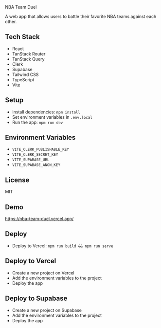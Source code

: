 NBA Team Duel

A web app that allows users to battle their favorite NBA teams against each other.

## Tech Stack

- React
- TanStack Router
- TanStack Query
- Clerk
- Supabase
- Tailwind CSS
- TypeScript
- Vite

## Setup

- Install dependencies: `npm install`
- Set environment variables in `.env.local`
- Run the app: `npm run dev`

## Environment Variables

- `VITE_CLERK_PUBLISHABLE_KEY`
- `VITE_CLERK_SECRET_KEY`
- `VITE_SUPABASE_URL`
- `VITE_SUPABASE_ANON_KEY`

## License

MIT

## Demo

https://nba-team-duel.vercel.app/

## Deploy

- Deploy to Vercel: `npm run build && npm run serve`

## Deploy to Vercel

- Create a new project on Vercel
- Add the environment variables to the project
- Deploy the app

## Deploy to Supabase

- Create a new project on Supabase
- Add the environment variables to the project
- Deploy the app
